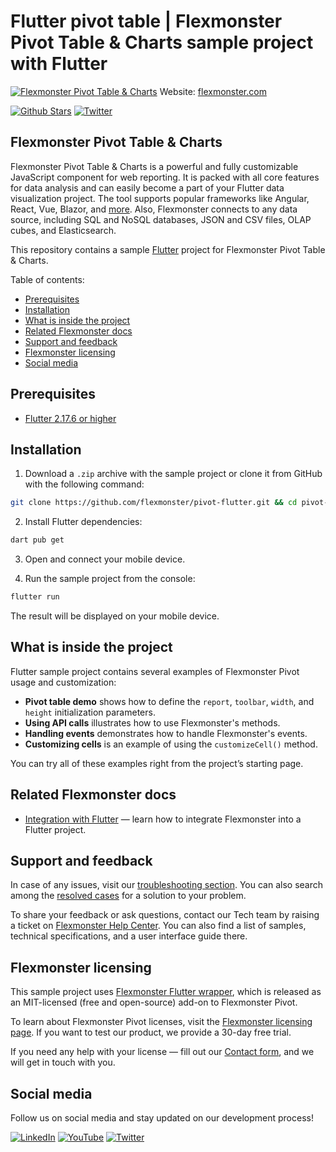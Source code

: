 # Flutter pivot table | Flexmonster Pivot Table & Charts sample project with Flutter
[![Flexmonster Pivot Table & Charts](https://static.flexmonster.com/uploads/2023/09/08090551/flutter.png)](https://www.flexmonster.com?r=sample_flutter)
Website: [flexmonster.com](https://www.flexmonster.com?r=sample_flutter)

[![Github Stars](https://img.shields.io/github/stars/flexmonster?style=social)](https://github.com/flexmonster) [![Twitter](https://img.shields.io/twitter/follow/Flexmonster?style=social)](https://twitter.com/Flexmonster)

## Flexmonster Pivot Table & Charts

Flexmonster Pivot Table & Charts is a powerful and fully customizable JavaScript component for web reporting. It is packed with all core features for data analysis and can easily become a part of your Flutter data visualization project. The tool supports popular frameworks like Angular, React, Vue, Blazor, and [more](https://www.flexmonster.com/doc/available-tutorials-integration?r=sample_flutter). Also, Flexmonster connects to any data source, including SQL and NoSQL databases, JSON and CSV files, OLAP cubes, and Elasticsearch. 

This repository contains a sample [Flutter](https://flutter.dev/) project for Flexmonster Pivot Table & Charts.

Table of contents:

* [Prerequisites](#prerequisites)
* [Installation](#installation)
* [What is inside the project](#what-is-inside-the-project)
* [Related Flexmonster docs](#related-flexmonster-docs)
* [Support and feedback](#support-and-feedback)
* [Flexmonster licensing](#flexmonster-licensing)
* [Social media](#social-media)


## Prerequisites

 - [Flutter 2.17.6 or higher](https://docs.flutter.dev/get-started/install)

## Installation

1. Download a `.zip` archive with the sample project or clone it from GitHub with the following command:

```bash
git clone https://github.com/flexmonster/pivot-flutter.git && cd pivot-flutter
```

2. Install Flutter dependencies:

```bash
dart pub get
```

3. Open and connect your mobile device.

4. Run the sample project from the console:

```bash
flutter run
``` 

The result will be displayed on your mobile device.

## What is inside the project

Flutter sample project contains several examples of Flexmonster Pivot usage and customization:

- **Pivot table demo** shows how to define the `report`, `toolbar`, `width`, and `height` initialization parameters.
- **Using API calls** illustrates how to use Flexmonster's methods.
- **Handling events** demonstrates how to handle Flexmonster's events.
- **Customizing cells** is an example of using the `customizeCell()` method.
  
You can try all of these examples right from the project’s starting page.

## Related Flexmonster docs

- [Integration with Flutter](https://www.flexmonster.com/doc/integration-with-flutter?r=sample_flutter) — learn how to integrate Flexmonster into a Flutter project.

## Support and feedback

In case of any issues, visit our [troubleshooting section](https://www.flexmonster.com/doc/typical-errors?r=sample_flutter). You can also search among the [resolved cases](https://www.flexmonster.com/technical-support?r=sample_flutter) for a solution to your problem.

To share your feedback or ask questions, contact our Tech team by raising a ticket on [Flexmonster Help Center](https://www.flexmonster.com/help-center?r=sample_flutter). You can also find a list of samples, technical specifications, and a user interface guide there.

## Flexmonster licensing

This sample project uses [Flexmonster Flutter wrapper](https://github.com/flexmonster/flutter-flexmonster), which is released as an MIT-licensed (free and open-source) add-on to Flexmonster Pivot.

To learn about Flexmonster Pivot licenses, visit the [Flexmonster licensing page](https://www.flexmonster.com/pivot-table-editions-and-pricing?r=sample_flutter). 
If you want to test our product, we provide a 30-day free trial.

If you need any help with your license — fill out our [Contact form](https://www.flexmonster.com/contact-our-team?r=sample_flutter), and we will get in touch with you.

## Social media

Follow us on social media and stay updated on our development process!

[![LinkedIn](https://img.shields.io/badge/LinkedIn-blue?style=for-the-badge&logo=linkedin&logoColor=white)](https://linkedin.com/company/flexmonster) [![YouTube](https://img.shields.io/badge/YouTube-red?style=for-the-badge&logo=youtube&logoColor=white)](https://youtube.com/user/FlexMonsterPivot) [![Twitter](https://img.shields.io/badge/Twitter-blue?style=for-the-badge&logo=twitter&logoColor=white)](https://twitter.com/flexmonster)
